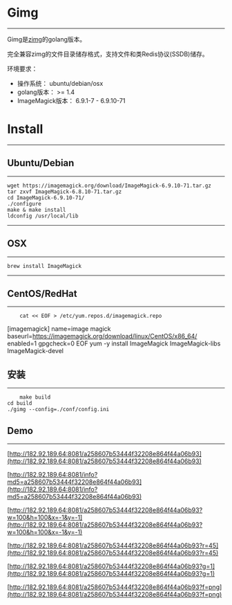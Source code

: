 # Gimg

- - -
Gimg是[zimg](https://github.com/buaazp/zimg)的golang版本。

完全兼容zimg的文件目录储存格式，支持文件和类Redis协议(SSDB)储存。

环境要求：

* 操作系统： ubuntu/debian/osx
* golang版本： >= 1.4
* ImageMagick版本： 6.9.1-7 - 6.9.10-71



# Install

- - -
## Ubuntu/Debian

- - -
	wget https://imagemagick.org/download/ImageMagick-6.9.10-71.tar.gz
	tar zxvf ImageMagick-6.8.10-71.tar.gz
	cd ImageMagick-6.9.10-71/
	./configure
	make & make install
	ldconfig /usr/local/lib
- - -
## OSX

- - -
	brew install ImageMagick
	

- - -
## CentOS/RedHat


- - -
        cat << EOF > /etc/yum.repos.d/imagemagick.repo
[imagemagick]
name=image magick
baseurl=https://imagemagick.org/download/linux/CentOS/x86_64/
enabled=1
gpgcheck=0
EOF
        yum -y install ImageMagick ImageMagick-libs ImageMagick-devel

## 安装
- - -
        make build	
	cd build
	./gimg --config=./conf/config.ini
	
	
## Demo
---
[http://182.92.189.64:8081/a258607b53444f32208e864f44a06b93](http://182.92.189.64:8081/a258607b53444f32208e864f44a06b93)

[http://182.92.189.64:8081/info?md5=a258607b53444f32208e864f44a06b93](http://182.92.189.64:8081/info?md5=a258607b53444f32208e864f44a06b93)

[http://182.92.189.64:8081/a258607b53444f32208e864f44a06b93?w=100&h=100&x=-1&y=-1](http://182.92.189.64:8081/a258607b53444f32208e864f44a06b93?w=100&h=100&x=-1&y=-1)

[http://182.92.189.64:8081/a258607b53444f32208e864f44a06b93?r=45](http://182.92.189.64:8081/a258607b53444f32208e864f44a06b93?r=45)

[http://182.92.189.64:8081/a258607b53444f32208e864f44a06b93?g=1](http://182.92.189.64:8081/a258607b53444f32208e864f44a06b93?g=1)

[http://182.92.189.64:8081/a258607b53444f32208e864f44a06b93?f=png](http://182.92.189.64:8081/a258607b53444f32208e864f44a06b93?f=png)
